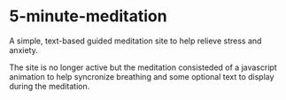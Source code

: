 # 5-minute-meditation

A simple, text-based guided meditation site to help relieve stress and anxiety. 

The site is no longer active but the meditation consisteded of a javascript animation to help syncronize breathing and some optional text to display during the meditation.
